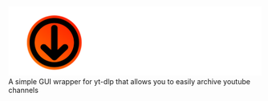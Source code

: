 <img src="title.png" width="800">
A simple GUI wrapper for yt-dlp that allows you to easily archive youtube channels
